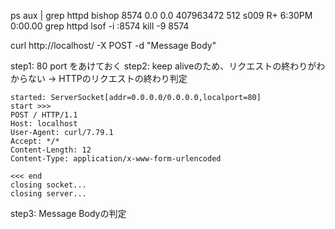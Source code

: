 ps aux | grep httpd
bishop            8574   0.0  0.0 407963472    512 s009  R+    6:30PM   0:00.00 grep httpd
lsof -i :8574
kill -9 8574

curl http://localhost/ -X POST -d "Message Body"



step1: 80 port をあけておく
step2: keep aliveのため、リクエストの終わりがわからない -> HTTPのリクエストの終わり判定
```
started: ServerSocket[addr=0.0.0.0/0.0.0.0,localport=80]
start >>>
POST / HTTP/1.1
Host: localhost
User-Agent: curl/7.79.1
Accept: */*
Content-Length: 12
Content-Type: application/x-www-form-urlencoded

<<< end
closing socket...
closing server...
```

step3: Message Bodyの判定 
